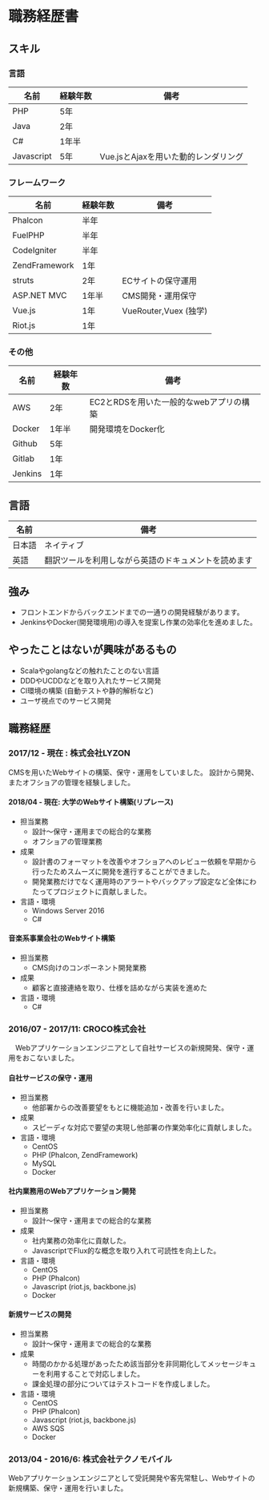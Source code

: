 # 職務経歴書

## スキル
### 言語

| 名前 | 経験年数 | 備考 |
----|----|----
| PHP | 5年 |  |
| Java | 2年 |  |
| C# | 1年半 |  |
| Javascript | 5年 | Vue.jsとAjaxを用いた動的レンダリング |

### フレームワーク

| 名前 | 経験年数 | 備考 |
----|----|----
| Phalcon | 半年 |  |
| FuelPHP | 半年 |  |
| CodeIgniter | 半年 |  |
| ZendFramework | 1年 |  |
| struts | 2年 | ECサイトの保守運用 |
| ASP.NET MVC | 1年半 | CMS開発・運用保守 |
| Vue.js | 1年 | VueRouter,Vuex (独学) |
| Riot.js | 1年 |  |

### その他

| 名前 | 経験年数 | 備考 |
----|----|----
| AWS | 2年 | EC2とRDSを用いた一般的なwebアプリの構築 |
| Docker | 1年半 | 開発環境をDocker化 |
| Github | 5年 |  |
| Gitlab | 1年 |  |
| Jenkins | 1年 |  |

## 言語

| 名前 | 備考 |
----|----
| 日本語 | ネイティブ |
| 英語 | 翻訳ツールを利用しながら英語のドキュメントを読めます |

## 強み

- フロントエンドからバックエンドまでの一通りの開発経験があります。
- JenkinsやDocker(開発環境用)の導入を提案し作業の効率化を進めました。

## やったことはないが興味があるもの

- Scalaやgolangなどの触れたことのない言語
- DDDやUCDDなどを取り入れたサービス開発
- CI環境の構築 (自動テストや静的解析など)
- ユーザ視点でのサービス開発

## 職務経歴

### 2017/12 - 現在 : 株式会社LYZON

CMSを用いたWebサイトの構築、保守・運用をしていました。
設計から開発、またオフショアの管理を経験しました。

#### 2018/04 - 現在: 大学のWebサイト構築(リプレース)

- 担当業務
  - 設計～保守・運用までの総合的な業務
  - オフショアの管理業務
- 成果
  - 設計書のフォーマットを改善やオフショアへのレビュー依頼を早期から行ったためスムーズに開発を進行することができました。
  - 開発業務だけでなく運用時のアラートやバックアップ設定など全体にわたってプロジェクトに貢献しました。
- 言語・環境
  - Windows Server 2016
  - C#

#### 音楽系事業会社のWebサイト構築

- 担当業務
  - CMS向けのコンポーネント開発業務
- 成果
  - 顧客と直接連絡を取り、仕様を詰めながら実装を進めた
- 言語・環境
  - C#

### 2016/07 - 2017/11: CROCO株式会社

　Webアプリケーションエンジニアとして自社サービスの新規開発、保守・運用をおこないました。

#### 自社サービスの保守・運用

- 担当業務
  - 他部署からの改善要望をもとに機能追加・改善を行いました。
- 成果
  - スピーディな対応で要望の実現し他部署の作業効率化に貢献しました。
- 言語・環境
  - CentOS
  - PHP (Phalcon, ZendFramework)
  - MySQL
  - Docker

#### 社内業務用のWebアプリケーション開発

- 担当業務
  - 設計～保守・運用までの総合的な業務
- 成果
  - 社内業務の効率化に貢献した。
  - JavascriptでFlux的な概念を取り入れて可読性を向上した。
- 言語・環境
  - CentOS
  - PHP (Phalcon)
  - Javascript (riot.js, backbone.js)
  - Docker

#### 新規サービスの開発

- 担当業務
  - 設計～保守・運用までの総合的な業務
- 成果
  - 時間のかかる処理があったため該当部分を非同期化してメッセージキューを利用することで対応しました。
  - 課金処理の部分についてはテストコードを作成しました。
- 言語・環境
  - CentOS
  - PHP (Phalcon)
  - Javascript (riot.js, backbone.js)
  - AWS SQS
  - Docker

### 2013/04 - 2016/6: 株式会社テクノモバイル

 Webアプリケーションエンジニアとして受託開発や客先常駐し、Webサイトの新規構築、保守・運用を行いました。
 

